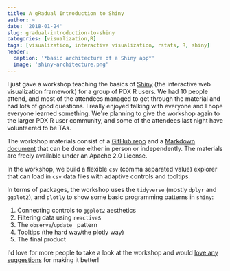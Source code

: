 ```yaml
---
title: A gRadual Introduction to Shiny
author: ~
date: '2018-01-24'
slug: gradual-introduction-to-shiny
categories: [visualization,R]
tags: [visualization, interactive visualization, rstats, R, shiny]
header:
  caption: '*basic architecture of a Shiny app*'
  image: 'shiny-architecture.png'
---
```


I just gave a workshop teaching the basics of [Shiny](https://shiny.rstudio.com) (the interactive web visualization framework) for a group of PDX R users. We had 10 people attend, and most of the attendees managed to get through the material and had lots of good questions. I really enjoyed talking with everyone and I hope everyone learned something. We're planning to give the workshop again to the larger PDX R user community, and some of the attendees last night have volunteered to be TAs. 

The workshop materials consist of a [GitHub repo](https://github.com/laderast/gradual_shiny) and a [Markdown document](https://laderast.github.io/gradual_shiny/) that can be done either in person or independently. The materials are freely available under an Apache 2.0 License. 

In the workshop, we build a flexible `csv` (comma separated value) explorer that can load in `csv` data files with adaptive controls and tooltips.  

In terms of packages, the workshop uses the `tidyverse` (mostly `dplyr` and `ggplot2`), and `plotly` to show some basic programming patterns in `shiny`:

1. Connecting controls to `ggplot2` aesthetics
2. Filtering data using `reactive`s
3. The `observe`/`update_` pattern
4. Tooltips (the hard way/the plotly way)
5. The final product

I'd love for more people to take a look at the workshop and would [love any suggestions](https://github.com/laderast/gradual_shiny/issues/2) for making it better!